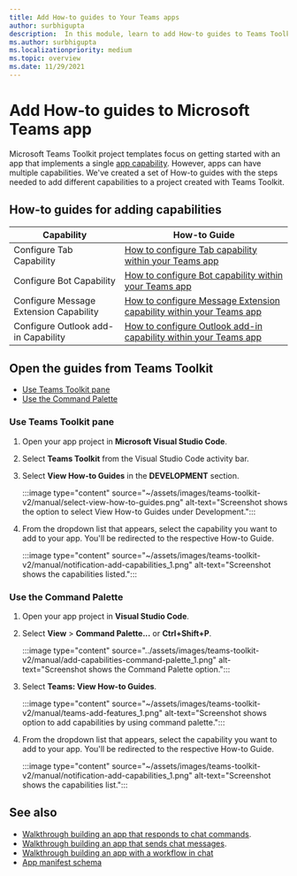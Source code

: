 ```yaml
---
title: Add How-to guides to Your Teams apps
author: surbhigupta
description:  In this module, learn to add How-to guides to Teams Toolkit.
ms.author: surbhigupta
ms.localizationpriority: medium
ms.topic: overview
ms.date: 11/29/2021
---
```


# Add How-to guides to Microsoft Teams app

Microsoft Teams Toolkit project templates focus on getting started with an app that implements a single [app capability](~/concepts/design/app-structure.md). However, apps can have multiple capabilities. We've created a set of How-to guides with the steps needed to add different capabilities to a project created with Teams Toolkit.

## How-to guides for adding capabilities

|**Capability** | **How-to Guide** |
|----------|----------|
| Configure Tab Capability | [How to configure Tab capability within your Teams app](https://github.com/OfficeDev/TeamsFx/wiki/How-to-configure-Tab-capability-within-your-Teams-app) |
| Configure Bot Capability | [How to configure Bot capability within your Teams app](https://github.com/OfficeDev/TeamsFx/wiki/How-to-configure-Bot-capability-within-your-Teams-app) |
| Configure Message Extension Capability | [How to configure Message Extension capability within your Teams app](https://github.com/OfficeDev/TeamsFx/wiki/How-to-configure-Message-Extension-capability-within-your-Teams-app) |
| Configure Outlook add-in Capability | [How to configure Outlook add-in capability within your Teams app](configure-outlook-add-in.md) |

## Open the guides from Teams Toolkit

* [Use Teams Toolkit pane](#use-teams-toolkit-pane)
* [Use the Command Palette](#use-the-command-palette)

### Use Teams Toolkit pane

   1. Open your app project in **Microsoft Visual Studio Code**.
   1. Select **Teams Toolkit** from the Visual Studio Code activity bar.
   1. Select **View How-to Guides** in the **DEVELOPMENT** section.

       :::image type="content" source="~/assets/images/teams-toolkit-v2/manual/select-view-how-to-guides.png" alt-text="Screenshot shows the option to select View How-to Guides under Development.":::

   1. From the dropdown list that appears, select the capability you want to add to your app. You'll be redirected to the respective How-to Guide.

       :::image type="content" source="~/assets/images/teams-toolkit-v2/manual/notification-add-capabilities_1.png" alt-text="Screenshot shows the capabilities listed.":::

### Use the Command Palette

   1. Open your app project in **Visual Studio Code**.

   1. Select **View** > **Command Palette...** or **Ctrl+Shift+P**.

      :::image type="content" source="../assets/images/teams-toolkit-v2/manual/add-capabilities-command-palette_1.png" alt-text="Screenshot shows the Command Palette option.":::

   1. Select **Teams: View How-to Guides**.

      :::image type="content" source="~/assets/images/teams-toolkit-v2/manual/teams-add-features_1.png" alt-text="Screenshot shows option to add capabilities by using command palette.":::

   1. From the dropdown list that appears, select the capability you want to add to your app. You'll be redirected to the respective How-to Guide.

       :::image type="content" source="~/assets/images/teams-toolkit-v2/manual/notification-add-capabilities_1.png" alt-text="Screenshot shows the capabilities list.":::

## See also

* [Walkthrough building an app that responds to chat commands](../sbs-gs-commandbot.yml).
* [Walkthrough building an app that sends chat messages](../sbs-gs-notificationbot.yml).
* [Walkthrough building an app with a workflow in chat](../sbs-gs-workflow-bot.yml)
* [App manifest schema](../resources/schema/manifest-schema.md)
